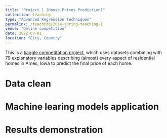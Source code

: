 ```yaml
---
title: "Project 1 (House Prices Prediction)"
collection: teaching
type: "Advanced Regression Techniques"
permalink: /teaching/2014-spring-teaching-1
venue: "Online competition"
date: 2022-03-01
location: "City, Country"
---
```


This is a [kaggle competitation project](https://www.kaggle.com/competitions/house-prices-advanced-regression-techniques/overview/description), which uses datasets combining with 79 explanatory variables describing (almost) every aspect of residential homes in Ames, Iowa to predict the final price of each home. 

Data clean
======

Machine learing models application
======

Results demonstration
======
